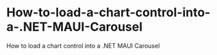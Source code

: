 # How-to-load-a-chart-control-into-a-.NET-MAUI-Carousel
How to load a chart control into a .NET MAUI Carousel
